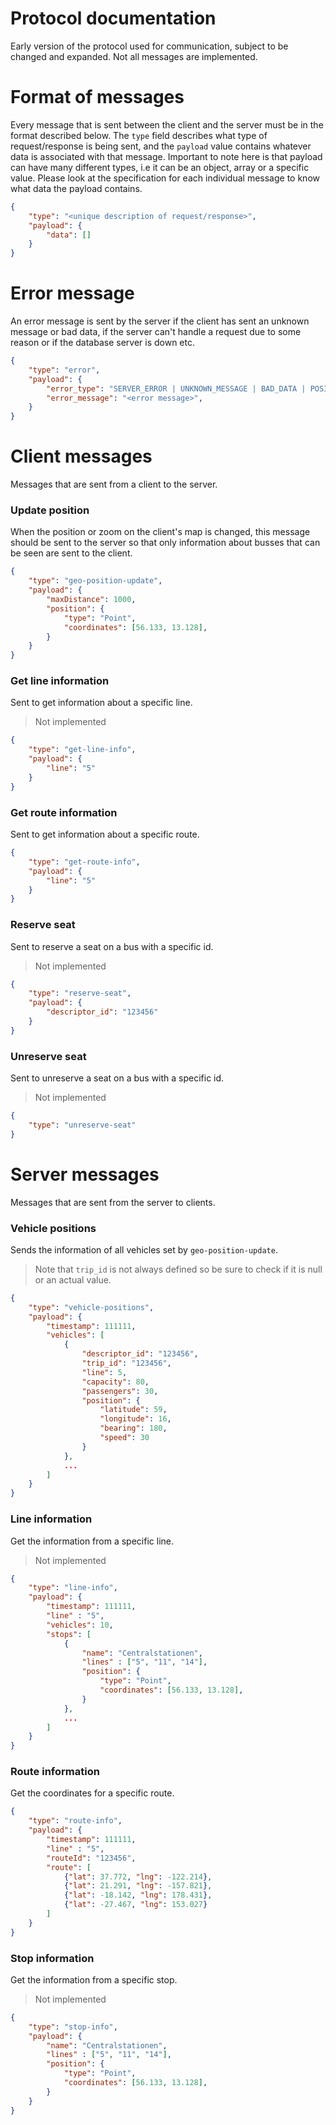 # Protocol documentation
Early version of the protocol used for communication, subject to be changed and expanded. Not all messages are implemented.

# Format of messages

Every message that is sent between the client and the server must be in the format described below. The `type` field describes what type of request/response is being sent, and the `payload` value contains whatever data is associated with that message. Important to note here is that payload can have many different types, i.e it can be an object, array or a specific value. Please look at the specification for each individual message to know what data the payload contains.

```json
{
    "type": "<unique description of request/response>",
    "payload": {
        "data": []
    }
}
```

# Error message
An error message is sent by the server if the client has sent an unknown message or bad data, if the server can't handle a request due to some reason or if the database server is down etc.
```json
{
    "type": "error",
    "payload": {
        "error_type": "SERVER_ERROR | UNKNOWN_MESSAGE | BAD_DATA | POSITION | LINE_INFO | ROUTE_INFO | RESERVE | UNRESERVE",
        "error_message": "<error message>",
    }
}
```

# Client messages
Messages that are sent from a client to the server.

### Update position
When the position or zoom on the client's map is changed, this message should be sent to the server so that only information about busses that can be seen are sent to the client.
```json
{
    "type": "geo-position-update",
    "payload": {
        "maxDistance": 1000,
        "position": {
            "type": "Point",
            "coordinates": [56.133, 13.128],
        }
    }
}
```

### Get line information
Sent to get information about a specific line.
> Not implemented
```json
{
    "type": "get-line-info",
    "payload": {
        "line": "5"
    }
}
```

### Get route information
Sent to get information about a specific route.
```json
{
    "type": "get-route-info",
    "payload": {
        "line": "5"
    }
}
```

### Reserve seat
Sent to reserve a seat on a bus with a specific id.
> Not implemented
```json
{
    "type": "reserve-seat",
    "payload": {
        "descriptor_id": "123456"
    }
}
```

### Unreserve seat
Sent to unreserve a seat on a bus with a specific id.
> Not implemented
```json
{
    "type": "unreserve-seat"
}
```

# Server messages
Messages that are sent from the server to clients.

### Vehicle positions
Sends the information of all vehicles set by `geo-position-update`. 
> Note that `trip_id` is not always defined so be sure to check if it is null or an actual value.
```json
{
    "type": "vehicle-positions",
    "payload": {
        "timestamp": 111111,
        "vehicles": [
            {
                "descriptor_id": "123456",
                "trip_id": "123456",
                "line": 5,
                "capacity": 80,
                "passengers": 30,
                "position": {
                    "latitude": 59,
                    "longitude": 16,
                    "bearing": 180,
                    "speed": 30
                }
            },
            ...
        ]
    }
}
```

### Line information
Get the information from a specific line.
>  Not implemented
```json
{
    "type": "line-info",
    "payload": {
        "timestamp": 111111,
        "line" : "5",
        "vehicles": 10,
        "stops": [
            {
                "name": "Centralstationen",
                "lines" : ["5", "11", "14"],
                "position": {
                    "type": "Point",
                    "coordinates": [56.133, 13.128],
                }
            },
            ...
        ]
    }
}
```

### Route information
Get the coordinates for a specific route.
```json
{
    "type": "route-info",
    "payload": {
        "timestamp": 111111,
        "line" : "5",
        "routeId": "123456",
        "route": [
            {"lat": 37.772, "lng": -122.214},
            {"lat": 21.291, "lng": -157.821},
            {"lat": -18.142, "lng": 178.431},
            {"lat": -27.467, "lng": 153.027}
        ]
    }
}
```

### Stop information
Get the information from a specific stop.
>  Not implemented
```json
{
    "type": "stop-info",
    "payload": {
        "name": "Centralstationen",
        "lines" : ["5", "11", "14"],
        "position": {
            "type": "Point",
            "coordinates": [56.133, 13.128],
        } 
    }
}
```